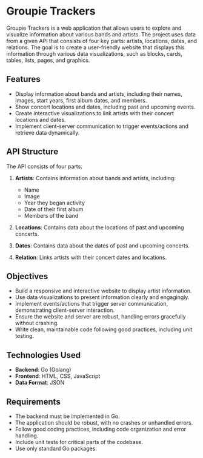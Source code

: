 # Groupie Trackers

Groupie Trackers is a web application that allows users to explore and visualize information about various bands and artists. The project uses data from a given API that consists of four key parts: artists, locations, dates, and relations. The goal is to create a user-friendly website that displays this information through various data visualizations, such as blocks, cards, tables, lists, pages, and graphics.

## Features

- Display information about bands and artists, including their names, images, start years, first album dates, and members.
- Show concert locations and dates, including past and upcoming events.
- Create interactive visualizations to link artists with their concert locations and dates.
- Implement client-server communication to trigger events/actions and retrieve data dynamically.

## API Structure

The API consists of four parts:

1. **Artists**: Contains information about bands and artists, including:
   - Name
   - Image
   - Year they began activity
   - Date of their first album
   - Members of the band

2. **Locations**: Contains data about the locations of past and upcoming concerts.

3. **Dates**: Contains data about the dates of past and upcoming concerts.

4. **Relation**: Links artists with their concert dates and locations.

## Objectives

- Build a responsive and interactive website to display artist information.
- Use data visualizations to present information clearly and engagingly.
- Implement events/actions that trigger server communication, demonstrating client-server interaction.
- Ensure the website and server are robust, handling errors gracefully without crashing.
- Write clean, maintainable code following good practices, including unit testing.

## Technologies Used

- **Backend**: Go (Golang)
- **Frontend**: HTML, CSS, JavaScript
- **Data Format**: JSON

## Requirements

- The backend must be implemented in Go.
- The application should be robust, with no crashes or unhandled errors.
- Follow good coding practices, including code organization and error handling.
- Include unit tests for critical parts of the codebase.
- Use only standard Go packages.

